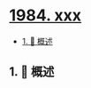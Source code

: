 # [1984. xxx](https://github.com/Tdahuyou/TNotes.leetcode/tree/main/notes/1984.%20xxx)

<!-- region:toc -->

- [1. 📝 概述](#1--概述)

<!-- endregion:toc -->

## 1. 📝 概述
